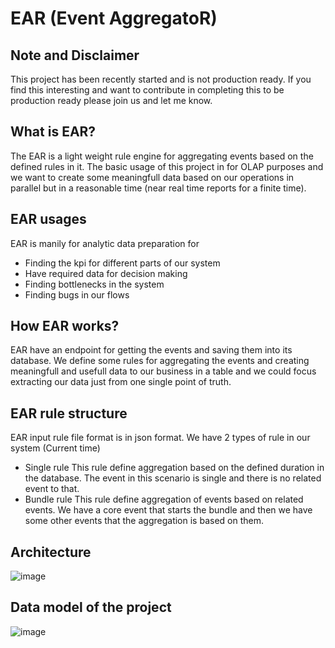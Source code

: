 # EAR (Event AggregatoR)

## Note and Disclaimer
This project has been recently started and is not production ready. If you find this interesting and want to contribute in completing this to be production ready please join us and let me know.

## What is EAR?
The EAR is a light weight rule engine for aggregating events based on the defined rules in it. The basic usage of this project in for OLAP purposes and we want to create some meaningfull data based on our operations in parallel but in a reasonable time (near real time reports for a finite time).

## EAR usages
EAR is manily for analytic data preparation for
- Finding the kpi for different parts of our system
- Have required data for decision making
- Finding bottlenecks in the system
- Finding bugs in our flows

## How EAR works?
EAR have an endpoint for getting the events and saving them into its database. We define some rules for aggregating the events and creating meaningfull and usefull data to our business in a table and we could focus extracting our data just from one single point of truth.

## EAR rule structure
EAR input rule file format is in json format. We have 2 types of rule in our system (Current time)
- Single rule
This rule define aggregation based on the defined duration in the database. The event in this scenario is single and there is no related event to that.
- Bundle rule
This rule define aggregation of events based on related events. We have a core event that starts the bundle and then we have some other events that the aggregation is based on them.

## Architecture
![image](https://github.com/goldenreflection/ear/assets/20452906/daac176d-b70a-48b4-a6a3-0fba1ea11634)

## Data model of the project
![image](https://github.com/goldenreflection/ear/assets/20452906/1308823f-a4eb-48d5-b8f8-0b31a537fc44)

